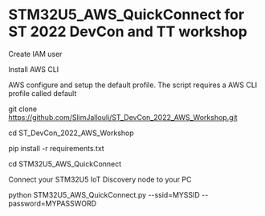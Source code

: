 # STM32U5_AWS_QuickConnect for ST 2022 DevCon and TT workshop

Create IAM user

Install AWS CLI

AWS configure and setup the default profile. The script requires a AWS CLI profile called default

git clone https://github.com/SlimJallouli/ST_DevCon_2022_AWS_Workshop.git

cd ST_DevCon_2022_AWS_Workshop

pip install -r requirements.txt

cd STM32U5_AWS_QuickConnect

Connect your STM32U5 IoT Discovery node to your PC

python STM32U5_AWS_QuickConnect.py --ssid=MYSSID --password=MYPASSWORD